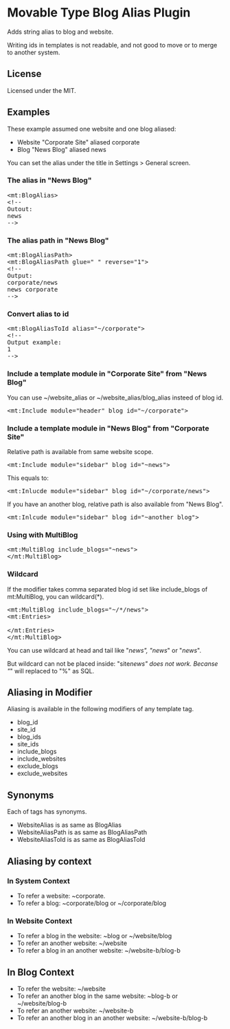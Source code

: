 # Movable Type Blog Alias Plugin

Adds string alias to blog and website.

Writing ids in templates is not readable, and not good to move or to merge to another system.

## License

Licensed under the MIT.

## Examples

These example assumed one website and one blog aliased:

* Website "Corporate Site" aliased corporate
* Blog "News Blog" aliased news

You can set the alias under the title in Settings > General screen.

### The alias in "News Blog"

<pre>
&lt;mt:BlogAlias&gt;
&lt;!--
Outout:
news
--&gt;
</pre>

### The alias path in "News Blog"

<pre>
&lt;mt:BlogAliasPath&gt;
&lt;mt:BlogAliasPath glue=" " reverse="1"&gt;
&lt;!--
Output:
corporate/news
news corporate
--&gt;
</pre>

### Convert alias to id

<pre>
&lt;mt:BlogAliasToId alias="~/corporate"&gt;
&lt;!--
Output example:
1
--&gt;
</pre>

### Include a template module in "Corporate Site" from "News Blog"

You can use ~/website_alias or ~/website_alias/blog_alias insteed of blog id.

<pre>
&lt;mt:Include module="header" blog_id="~/corporate"&gt;
</pre>

### Include a template module in "News Blog" from "Corporate Site"

Relative path is available from same website scope.

<pre>
&lt;mt:Include module="sidebar" blog_id="~news"&gt;
</pre>

This equals to:

<pre>
&lt;mt:Inlucde module="sidebar" blog_id="~/corporate/news"&gt;
</pre>

If you have an another blog, relative path is also available from "News Blog".

<pre>
&lt;mt:Inlcude module="sidebar" blog_id="~another_blog"&gt;
</pre>

### Using with MultiBlog

<pre>
&lt;mt:MultiBlog include_blogs="~news"&gt;
&lt;/mt:MultiBlog&gt;
</pre>

### Wildcard

If the modifier takes comma separated blog id set like include_blogs of mt:MultiBlog, you can wildcard(*).

<pre>
&lt;mt:MultiBlog include_blogs="~/*/news"&gt;
&lt;mt:Entries&gt;
<!-- Gether entries in blogs aliased news for all website -->
&lt;/mt:Entries&gt;
&lt;/mt:MultiBlog&gt;
</pre>

You can use wildcard at head and tail like "*news", "news*" or "*news*".

But wildcard can not be placed inside: "site*news" does not work. Becanse "*" will replaced to "%" as SQL.

## Aliasing in Modifier

Aliasing is available in the following modifiers of any template tag.

* blog_id
* site_id
* blog_ids
* site_ids
* include_blogs
* include_websites
* exclude_blogs
* exclude_websites

## Synonyms

Each of tags has synonyms.

* WebsiteAlias is as same as BlogAlias
* WebsiteAliasPath is as same as BlogAliasPath
* WebsiteAliasToId is as same as BlogAliasToId

## Aliasing by context

### In System Context

* To refer a website: ~corporate.
* To refer a blog: ~corporate/blog or ~/corporate/blog

### In Website Context

* To refer a blog in the website: ~blog or ~/website/blog
* To refer an another website: ~/website
* To refer a blog in an another website: ~/website-b/blog-b

## In Blog Context

* To refer the website: ~/website
* To refer an another blog in the same website: ~blog-b or ~/website/blog-b
* To refer an another website: ~/website-b
* To refer an another blog in an another website: ~/website-b/blog-b
